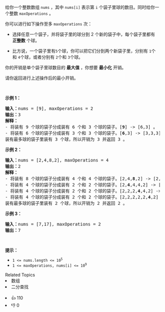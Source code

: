 <p>给你一个整数数组&nbsp;<code>nums</code>&nbsp;，其中&nbsp;<code>nums[i]</code>&nbsp;表示第&nbsp;<code>i</code>&nbsp;个袋子里球的数目。同时给你一个整数&nbsp;<code>maxOperations</code>&nbsp;。</p>

<p>你可以进行如下操作至多&nbsp;<code>maxOperations</code>&nbsp;次：</p>

<ul> 
 <li>选择任意一个袋子，并将袋子里的球分到&nbsp;2 个新的袋子中，每个袋子里都有 <strong>正整数</strong>&nbsp;个球。 </li>
</ul>
    <ul>
    	<li>比方说，一个袋子里有<code>5</code>个球，你可以把它们分到两个新袋子里，分别有 <code>1</code>个和 <code>4</code>个球，或者分别有 <code>2</code>个和 <code>3</code>个球。</li>
    </ul>
    </li>
<p>你的开销是单个袋子里球数目的 <strong>最大值</strong>&nbsp;，你想要 <strong>最小化</strong>&nbsp;开销。</p>

<p>请你返回进行上述操作后的最小开销。</p>

<p>&nbsp;</p>

<p><strong>示例 1：</strong></p>

<pre>
<b>输入：</b>nums = [9], maxOperations = 2
<b>输出：</b>3
<b>解释：</b>
- 将装有 9 个球的袋子分成装有 6 个和 3 个球的袋子。[<strong>9</strong>] -&gt; [6,3] 。
- 将装有 6 个球的袋子分成装有 3 个和 3 个球的袋子。[<strong>6</strong>,3] -&gt; [3,3,3] 。
装有最多球的袋子里装有 3 个球，所以开销为 3 并返回 3 。
</pre>

<p><strong>示例 2：</strong></p>

<pre>
<b>输入：</b>nums = [2,4,8,2], maxOperations = 4
<b>输出：</b>2
<strong>解释：</strong>
- 将装有 8 个球的袋子分成装有 4 个和 4 个球的袋子。[2,4,<strong>8</strong>,2] -&gt; [2,4,4,4,2] 。
- 将装有 4 个球的袋子分成装有 2 个和 2 个球的袋子。[2,<strong>4</strong>,4,4,2] -&gt; [2,2,2,4,4,2] 。
- 将装有 4 个球的袋子分成装有 2 个和 2 个球的袋子。[2,2,2,<strong>4</strong>,4,2] -&gt; [2,2,2,2,2,4,2] 。
- 将装有 4 个球的袋子分成装有 2 个和 2 个球的袋子。[2,2,2,2,2,<strong>4</strong>,2] -&gt; [2,2,2,2,2,2,2,2] 。
装有最多球的袋子里装有 2 个球，所以开销为 2 并返回 2 。
</pre>

<p><strong>示例 3：</strong></p>

<pre>
<b>输入：</b>nums = [7,17], maxOperations = 2
<b>输出：</b>7
</pre>

<p>&nbsp;</p>

<p><strong>提示：</strong></p>

<ul> 
 <li><code>1 &lt;= nums.length &lt;= 10<sup>5</sup></code></li> 
 <li><code>1 &lt;= maxOperations, nums[i] &lt;= 10<sup>9</sup></code></li> 
</ul>

<div><div>Related Topics</div><div><li>数组</li><li>二分查找</li></div></div><br><div><li>👍 110</li><li>👎 0</li></div>